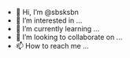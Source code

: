 - 👋 Hi, I’m @sbsksbn
- 👀 I’m interested in ...
- 🌱 I’m currently learning ...
- 💞️ I’m looking to collaborate on ...
- 📫 How to reach me ...

<!---
sbsksbn/sbsksbn is a ✨ special ✨ repository because its `README.md` (this file) appears on your GitHub profile.
You can click the Preview link to take a look at your changes.
--->
